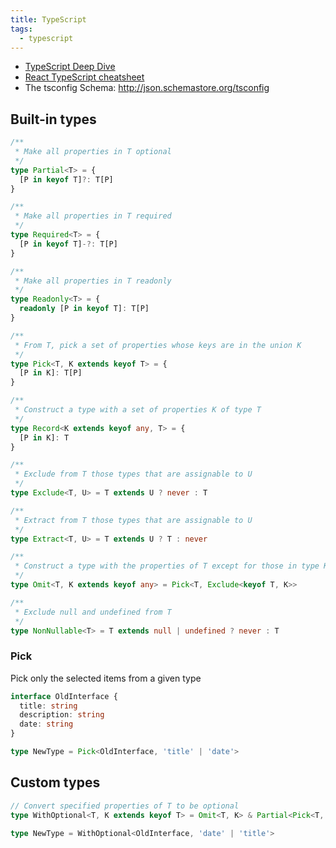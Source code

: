 ```yaml
---
title: TypeScript
tags:
  - typescript
---
```


- [TypeScript Deep Dive](https://basarat.gitbook.io/typescript/)
- [React TypeScript cheatsheet](https://github.com/typescript-cheatsheets/react-typescript-cheatsheet)
- The tsconfig Schema: http://json.schemastore.org/tsconfig

## Built-in types

```ts
/**
 * Make all properties in T optional
 */
type Partial<T> = {
  [P in keyof T]?: T[P]
}

/**
 * Make all properties in T required
 */
type Required<T> = {
  [P in keyof T]-?: T[P]
}

/**
 * Make all properties in T readonly
 */
type Readonly<T> = {
  readonly [P in keyof T]: T[P]
}

/**
 * From T, pick a set of properties whose keys are in the union K
 */
type Pick<T, K extends keyof T> = {
  [P in K]: T[P]
}

/**
 * Construct a type with a set of properties K of type T
 */
type Record<K extends keyof any, T> = {
  [P in K]: T
}

/**
 * Exclude from T those types that are assignable to U
 */
type Exclude<T, U> = T extends U ? never : T

/**
 * Extract from T those types that are assignable to U
 */
type Extract<T, U> = T extends U ? T : never

/**
 * Construct a type with the properties of T except for those in type K.
 */
type Omit<T, K extends keyof any> = Pick<T, Exclude<keyof T, K>>

/**
 * Exclude null and undefined from T
 */
type NonNullable<T> = T extends null | undefined ? never : T
```

### Pick

Pick only the selected items from a given type

```ts
interface OldInterface {
  title: string
  description: string
  date: string
}

type NewType = Pick<OldInterface, 'title' | 'date'>
```

## Custom types

```ts
// Convert specified properties of T to be optional
type WithOptional<T, K extends keyof T> = Omit<T, K> & Partial<Pick<T, K>>

type NewType = WithOptional<OldInterface, 'date' | 'title'>
```
